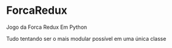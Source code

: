 # ForcaRedux
Jogo da Forca Redux Em Python

Tudo tentando ser o mais modular possível em uma única classe
